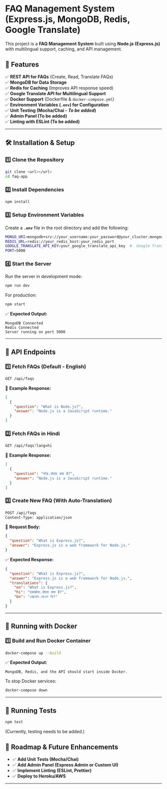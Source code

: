 # FAQ Management System (Express.js, MongoDB, Redis, Google Translate)

This project is a **FAQ Management System** built using **Node.js (Express.js)** with multilingual support, caching, and API management.

## **📌 Features**
✅ **REST API for FAQs** (Create, Read, Translate FAQs)  
✅ **MongoDB for Data Storage**  
✅ **Redis for Caching** (Improves API response speed)  
✅ **Google Translate API for Multilingual Support**  
✅ **Docker Support** (Dockerfile & `docker-compose.yml`)  
✅ **Environment Variables (`.env`) for Configuration**  
✅ **Unit Testing (Mocha/Chai - *To be added*)**  
✅ **Admin Panel (To be added)**  
✅ **Linting with ESLint (To be added)**  

---

## **🛠️ Installation & Setup**
### **1️⃣ Clone the Repository**
```sh
git clone <url></url>
cd faq-app
```

### **2️⃣ Install Dependencies**
```sh
npm install
```

### **3️⃣ Setup Environment Variables**
Create a **`.env`** file in the root directory and add the following:
```sh
MONGO_URI=mongodb+srv://your_username:your_password@your_cluster.mongodb.net/your_db
REDIS_URL=redis://your_redis_host:your_redis_port
GOOGLE_TRANSLATE_API_KEY=your_google_translate_api_key  #  Google Translate API
PORT=5000
```

### **4️⃣ Start the Server**
Run the server in development mode:
```sh
npm run dev
```

For production:
```sh
npm start
```

✅ **Expected Output:**
```
MongoDB Connected
Redis Connected
Server running on port 5000
```

---

## **📌 API Endpoints**

### **1️⃣ Fetch FAQs (Default - English)**
```sh
GET /api/faqs
```
📌 **Example Response:**
```json
[
  {
    "question": "What is Node.js?",
    "answer": "Node.js is a JavaScript runtime."
  }
]
```

### **2️⃣ Fetch FAQs in Hindi**
```sh
GET /api/faqs?lang=hi
```
📌 **Example Response:**
```json
[
  {
    "question": "नोड.जेएस क्या है?",
    "answer": "Node.js is a JavaScript runtime."
  }
]
```

### **3️⃣ Create New FAQ (With Auto-Translation)**
```sh
POST /api/faqs
Content-Type: application/json
```
📌 **Request Body:**
```json
{
  "question": "What is Express.js?",
  "answer": "Express.js is a web framework for Node.js."
}
```
✅ **Expected Response:**
```json
{
  "question": "What is Express.js?",
  "answer": "Express.js is a web framework for Node.js.",
  "translations": {
    "en": "What is Express.js?",
    "hi": "एक्सप्रेस.जेएस क्या है?",
    "bn": "এক্সপ্রেস.জেএস কি?"
  }
}
```

---

## **📌 Running with Docker**

### **1️⃣ Build and Run Docker Container**
```sh
docker-compose up --build
```

✅ **Expected Output:**
```
MongoDB, Redis, and the API should start inside Docker.
```

To stop Docker services:
```sh
docker-compose down
```

---

## **📌 Running Tests**
```sh
npm test
```
(Currently, testing needs to be added.)



## **📌 Roadmap & Future Enhancements**
- ✅ **Add Unit Tests (Mocha/Chai)**
- ✅ **Add Admin Panel (Express Admin or Custom UI)**
- ✅ **Implement Linting (ESLint, Prettier)**
- ✅ **Deploy to Heroku/AWS**

---

